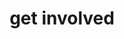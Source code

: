 ---
layout: page
title: get involved
nav: true
nav_order: 5
dropdown: true
children: 
    - title: Join the lab
      permalink: /join.html
    - title: divider
    - title: Participate
      permalink: /participate.html
---